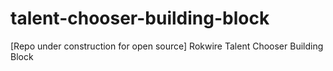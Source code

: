 # talent-chooser-building-block
[Repo under construction for open source] Rokwire Talent Chooser Building Block
